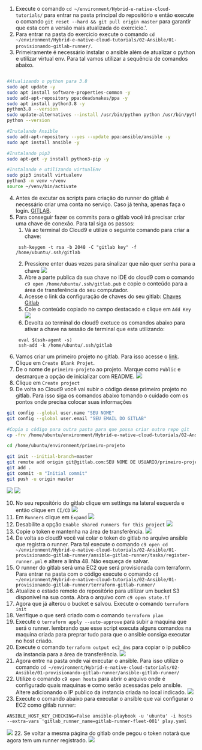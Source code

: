 1. Execute o comando `cd ~/environment/Hybrid-e-native-cloud-tutorials/` para entrar na pasta principal do repositório e então execute o comando `git reset --hard && git pull origin master` para garantir que esta com a versão mais atualizada do exercicio.'.
2. Para entrar na pasta do exercicio execute o comando `cd ~/environment/Hybrid-e-native-cloud-tutorials/02-Ansible/01-provisionando-gitlab-runner/`.
3. Primeiramente é necessário instalar o ansible além de atualizar o python e utilizar virtual env. Para tal vamos utilizar a sequência de comandos abaixo.
```bash

#Atualizando o python para 3.8
sudo apt update -y
sudo apt install software-properties-common -y
sudo add-apt-repository ppa:deadsnakes/ppa -y
sudo apt install python3.8 -y
python3.8 --version
sudo update-alternatives --install /usr/bin/python python /usr/bin/python3.8 1
python --version

#Instalando Ansible
sudo add-apt-repository --yes --update ppa:ansible/ansible -y
sudo apt install ansible -y

#Instalando pip3
sudo apt-get -y install python3-pip -y

#Instalando e utilizando virtualEnv
sudo pip3 install virtualenv
python3 -m venv ~/venv 
source ~/venv/bin/activate
```

4. Antes de excutar os scripts para criação do runner do gitlab é necessário criar uma conta no serviço. Caso já tenha, apenas faça o login. [GITLAB](https://gitlab.com/).
5. Para conseguir fazer os commits para o gitlab você irá precisar criar uma chave de conexão. Para tal siga os passos:
   1. Vá ao terminal do Cloud9 e utilize o seguinte comando para criar a chave:
   ```shell
    ssh-keygen -t rsa -b 2048 -C "gitlab key" -f /home/ubuntu/.ssh/gitlab
   ```
   2. Pressione enter duas vezes para sinalizar que não quer senha para a chave
   ![](img/gitlab-1.png)
   3. Abre a parte publica da sua chave no IDE do cloud9 com o comando `c9 open /home/ubuntu/.ssh/gitlab.pub` e copie o conteúdo para a área de transferência do seu computador.
   4. Acesse o link da configuração de chaves do seu gitlab: [Chaves Gitlab](https://gitlab.com/-/profile/keys)
   5. Cole o conteúdo copiado no campo destacado e clique em `Add Key`
   ![](img/gitlab-2.png)
   6. Devolta ao terminal do cloud9 exetuce os comandos abaixo para ativar a chave na sessão de terminal que esta utilizando:
   ```shell
    eval $(ssh-agent -s) 
    ssh-add -k /home/ubuntu/.ssh/gitlab
   ```
6. Vamos criar um primeiro projeto no gitlab. Para isso acesse o [link](https://gitlab.com/projects/new). Clique em `Create Blank Projet`.
7. De o nome de `primeiro-projeto` ao projeto. Marque como `Public` e desmarque a opção de inicializar com README. 
   ![](img/gitlab-3.png)
8. Clique em `Create project`
9. De volta ao Cloud9 você vai subir o código desse primeiro projeto no gitlab. Para isso siga os comandos abaixo tomando o cuidado com os pontos onde precisa colocar suas informações
```bash
git config --global user.name "SEU NOME"
git config --global user.email "SEU EMAIL DO GITLAB"

#Copia o código para outra pasta para que possa criar outro repo git
cp -frv /home/ubuntu/environment/Hybrid-e-native-cloud-tutorials/02-Ansible/01-provisionando-gitlab-runner/primeiro-projeto/ ~/environment/

cd /home/ubuntu/environment/primeiro-projeto

git init --initial-branch=master
git remote add origin git@gitlab.com:SEU NOME DE USUARIO/primeiro-projeto.git
git add .
git commit -m "Initial commit"
git push -u origin master
```
![](img/gitlab-4.png)
![](img/gitlab-5.png)

10. No seu repositório do gitlab clique em settings na lateral esquerda e então clique em `CI/CD`
    ![](img/gitlab-6.png)
11. Em `Runners` clique em `Expand`
    ![](img/gitlab-7.png)
12. Desabilite a opção `Enable shared runners for this project` 
    ![](img/gitlab-8.png)
13. Copie o token e mantenha na área de transferência.
    ![](img/gitlab-9.png)
14. De volta ao cloud9 você vai colar o token do gitlab no arquivo ansible que registra o runner. Para tal execute o comando `c9 open cd ~/environment/Hybrid-e-native-cloud-tutorials/02-Ansible/01-provisionando-gitlab-runner/ansible-gitlab-runner/tasks/register-runner.yml` e altere a linha 48. Não esqueça de salvar.
15. O runner do gitlab será uma EC2 que será provisionada com terraform. Para entrar na pasta com o código execute o comando `cd ~/environment/Hybrid-e-native-cloud-tutorials/02-Ansible/01-provisionando-gitlab-runner/terraform-gitlab-runner/`
16. Atualize o estado remoto do repositório para utilizar um bucket S3 disponivel na sua conta. Abra o arquivo com `c9 open state.tf`
17. Agora que já alterou o bucket e salvou. Execute o comando `terraform init`
18. Verifique o que será criado com o comando `terraform plan`
19. Execute o `terraform apply --auto-approve` para subir a maquina que será o runner. lembrando que esse script executa alguns comandos na maquina criada para preprar tudo para que o ansible consiga executar no host criado.
20. Execute o comando `terraform output ec2_dns` para copiar o ip publico da instancia para a área de transferência.
    ![](img/gitlab-11.png)
21. Agora entre na pasta onde vai executar o ansible. Para isso utilize o comando `cd ~/environment/Hybrid-e-native-cloud-tutorials/02-Ansible/01-provisionando-gitlab-runner/ansible-gitlab-runner/`
22. Utilize o comando `c9 open hosts` para abrir o arquivo onde é configurado quais maquinas e como serão acessadas pelo ansible. Altere adicionando o IP publico da instancia criada no local indicado.
    ![](img/gitlab-12.png)
23. Execute o comando abaixo para executar o ansible que vai configurar o EC2 como gitlab runner:
``` shell
ANSIBLE_HOST_KEY_CHECKING=False ansible-playbook -u 'ubuntu' -i hosts  --extra-vars 'gitlab_runner_name=gitlab-runner-fleet-001' play.yaml    
```
![](img/gitlab-14.png)
22. Se voltar a mesma página do gitlab onde pegou o token notará que agora tem um runner registrado.
![](img/gitlab-13.png)
